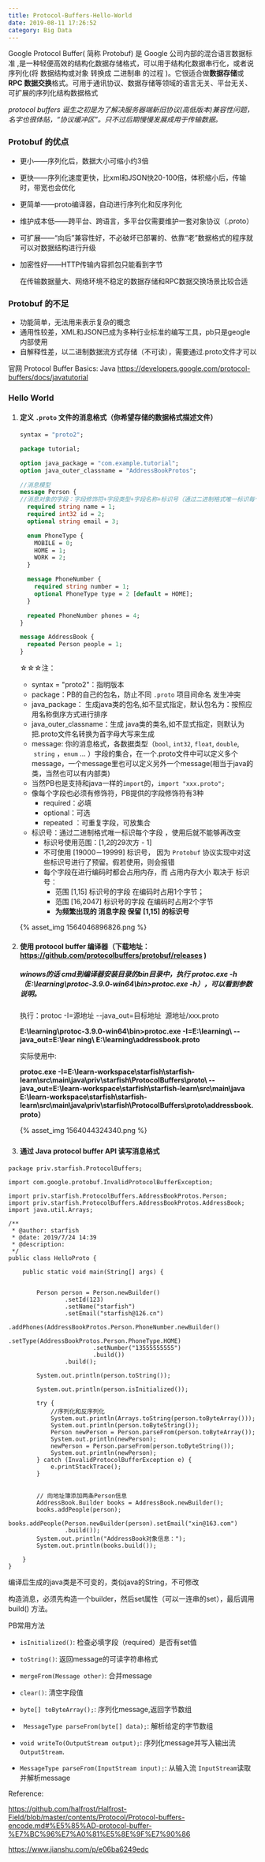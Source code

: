 ```yaml
---
title: Protocol-Buffers-Hello-World
date: 2019-08-11 17:26:52
category: Big Data
---
```


Google Protocol Buffer( 简称 Protobuf) 是 Google 公司内部的混合语言数据标准 ,是一种轻便高效的结构化数据存储格式，可以用于结构化数据串行化，或者说序列化(将 数据结构或对象 转换成 二进制串 的过程 )。它很适合做**数据存储**或 **RPC 数据交换**格式。可用于通讯协议、数据存储等领域的语言无关、平台无关、可扩展的序列化结构数据格式 

*protocol buffers 诞生之初是为了解决服务器端新旧协议(高低版本)兼容性问题，名字也很体贴，“协议缓冲区”。只不过后期慢慢发展成用于传输数据。*

### Protobuf 的优点

- 更小——序列化后，数据大小可缩小约3倍
- 更快——序列化速度更快，比xml和JSON快20-100倍，体积缩小后，传输时，带宽也会优化
- 更简单——proto编译器，自动进行序列化和反序列化
- 维护成本低——跨平台、跨语言，多平台仅需要维护一套对象协议（.proto）
- 可扩展——“向后”兼容性好，不必破坏已部署的、依靠“老”数据格式的程序就可以对数据结构进行升级
- 加密性好——HTTP传输内容抓包只能看到字节

	在传输数据量大、网络环境不稳定的数据存储和RPC数据交换场景比较合适	

### Protobuf 的不足

- 功能简单，无法用来表示复杂的概念
- 通用性较差，XML和JSON已成为多种行业标准的编写工具，pb只是geogle内部使用
- 自解释性差，以二进制数据流方式存储（不可读），需要通过.proto文件才可以



官网 Protocol Buffer Basics: Java <https://developers.google.com/protocol-buffers/docs/javatutorial> 



### Hello World

1. #### 定义 `.proto` 文件的消息格式（你希望存储的数据格式描述文件）

   ```protobuf
   syntax = "proto2";
   
   package tutorial;
   
   option java_package = "com.example.tutorial";
   option java_outer_classname = "AddressBookProtos";
   
   //消息模型
   message Person {
   //消息对象的字段：字段修饰符+字段类型+字段名称+标识号（通过二进制格式唯一标识每个字段，不变可）
     required string name = 1;
     required int32 id = 2;
     optional string email = 3;
   
     enum PhoneType {
       MOBILE = 0;
       HOME = 1;
       WORK = 2;
     }
   
     message PhoneNumber {
       required string number = 1;
       optional PhoneType type = 2 [default = HOME];
     }
   
     repeated PhoneNumber phones = 4;
   }
   
   message AddressBook {
     repeated Person people = 1;
   }
   ```

   ☆☆☆注： 

   - syntax = "proto2"：指明版本
   - package：PB的自己的包名，防止不同 `.proto` 项目间命名 发生冲突 
   - java_package： 生成java类的包名,如不显式指定，默认包名为：按照应用名称倒序方式进行排序
   - java_outer_classname：生成 java类的类名,如不显式指定，则默认为把.proto文件名转换为首字母大写来生成
   - message: 你的消息格式，各数据类型（`bool`, `int32`, `float`, `double`,  `string` ，`enum` ... ）字段的集合，在一个.proto文件中可以定义多个message，一个message里也可以定义另外一个message(相当于java的类，当然也可以有内部类)
   - 当然PB也是支持和java一样的`import`的，`import "xxx.proto";`
   - 像每个字段也必须有修饰符，PB提供的字段修饰符有3种
     - required：必填
     - optional：可选
     - repeated ：可重复字段，可放集合
   - 标识号：通过二进制格式唯一标识每个字段 ，使用后就不能够再改变
     - 标识号使用范围：[1,2的29次方 - 1]
     - 不可使用 [19000－19999] 标识号， 因为 `Protobuf` 协议实现中对这些标识号进行了预留。假若使用，则会报错
     - 每个字段在进行编码时都会占用内存，而 占用内存大小 取决于 标识号： 
       - 范围 [1,15] 标识号的字段 在编码时占用1个字节；
       - 范围 [16,2047] 标识号的字段 在编码时占用2个字节
       - **为频繁出现的 消息字段 保留 [1,15] 的标识号**

   {% asset_img 1564046896826.png  %}

2. #### 使用 protocol buffer 编译器（下载地址：<https://github.com/protocolbuffers/protobuf/releases> )

   ##### winows的话 cmd到编译器安装目录的bin目录中，执行  **protoc.exe -h  （E:\learning\protoc-3.9.0-win64\bin>protoc.exe -h**），可以看到参数说明。

   执行：protoc -I=源地址 --java_out=目标地址  源地址/xxx.proto 

   **E:\learning\protoc-3.9.0-win64\bin>protoc.exe -I=E:\learning\ --java_out=E:\lear**
   **ning\ E:\learning\addressbook.proto**

   

   实际使用中:

   **protoc.exe -I=E:\learn-workspace\starfish\starfish-learn\src\main\java\priv\starfish\ProtocolBuffers\proto\ --java_out=E:\learn-workspace\starfish\starfish-learn\src\main\java  E:\learn-workspace\starfish\starfish-learn\src\main\java\priv\starfish\ProtocolBuffers\proto\addressbook.proto）**

   {% asset_img 1564044324340.png  %}

   ##### 

3. #### 通过 Java protocol buffer API 读写消息格式

```
package priv.starfish.ProtocolBuffers;

import com.google.protobuf.InvalidProtocolBufferException;

import priv.starfish.ProtocolBuffers.AddressBookProtos.Person;
import priv.starfish.ProtocolBuffers.AddressBookProtos.AddressBook;
import java.util.Arrays;

/**
 * @author: starfish
 * @date: 2019/7/24 14:39
 * @description:
 */
public class HelloProto {

    public static void main(String[] args) {


        Person person = Person.newBuilder()
                .setId(123)
                .setName("starfish")
                .setEmail("starfish@126.cn")
                .addPhones(AddressBookProtos.Person.PhoneNumber.newBuilder()
                        .setType(AddressBookProtos.Person.PhoneType.HOME)
                        .setNumber("13555555555")
                        .build())
                .build();

        System.out.println(person.toString());

        System.out.println(person.isInitialized());

        try {
            //序列化和反序列化
            System.out.println(Arrays.toString(person.toByteArray()));
            System.out.println(person.toByteString());
            Person newPerson = Person.parseFrom(person.toByteArray());
            System.out.println(newPerson);
            newPerson = Person.parseFrom(person.toByteString());
            System.out.println(newPerson);
        } catch (InvalidProtocolBufferException e) {
            e.printStackTrace();
        }


        // 向地址簿添加两条Person信息
        AddressBook.Builder books = AddressBook.newBuilder();
        books.addPeople(person);
        books.addPeople(Person.newBuilder(person).setEmail("xin@163.com")
                .build());
        System.out.println("AddressBook对象信息：");
        System.out.println(books.build());

    }
}
```



编译后生成的java类是不可变的，类似java的String，不可修改

构造消息，必须先构造一个builder，然后set属性（可以一连串的set），最后调用build() 方法。



PB常用方法

- `isInitialized()`: 检查必填字段（required）是否有set值
- `toString()`: 返回message的可读字符串格式
- `mergeFrom(Message other)`: 合并message
- `clear()`: 清空字段值

- `byte[] toByteArray();`: 序列化message,返回字节数组
- ` MessageType parseFrom(byte[] data);`: 解析给定的字节数组
- `void writeTo(OutputStream output);`: 序列化message并写入输出流`OutputStream`.
- `MessageType parseFrom(InputStream input);`: 从输入流 `InputStream`读取并解析message



Reference:

<https://github.com/halfrost/Halfrost-Field/blob/master/contents/Protocol/Protocol-buffers-encode.md#%E5%85%AD-protocol-buffer-%E7%BC%96%E7%A0%81%E5%8E%9F%E7%90%86> 



 <https://www.jianshu.com/p/e06ba6249edc> 